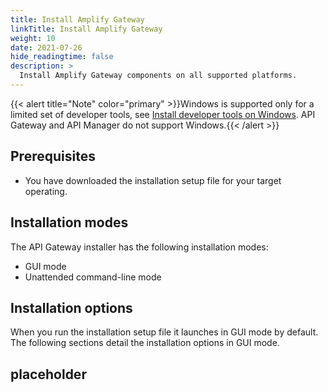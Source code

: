 ```yaml
---
title: Install Amplify Gateway
linkTitle: Install Amplify Gateway
weight: 10
date: 2021-07-26
hide_readingtime: false
description: >
  Install Amplify Gateway components on all supported platforms.
---
```


{{< alert title="Note" color="primary" >}}Windows is supported only for a limited set of developer tools, see [Install developer tools on Windows](/docs/apim_installation/apigtw_install/install_dev_tools). API Gateway and API Manager do not support Windows.{{< /alert >}}

## Prerequisites

* You have downloaded the installation setup file for your target operating.

## Installation modes

The API Gateway installer has the following installation modes:

* GUI mode
* Unattended command-line mode

## Installation options

When you run the installation setup file it launches in GUI mode by default. The following sections detail the installation options in GUI mode.

## placeholder
